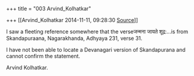 +++
title = "003 Arvind_Kolhatkar"

+++
[[Arvind_Kolhatkar	2014-11-11, 09:28:30 [Source](https://groups.google.com/g/samskrita/c/NInzqM-xzw0)]]



I saw a fleeting reference somewhere that the verseजन्मना जायते शूद्र:...is from Skandapuraana, Nagarakhanda, Adhyaya 231, verse 31.

  

I have not been able to locate a Devanagari version of Skandapurana and cannot confirm the statement.

  

Arvind Kolhatkar.

